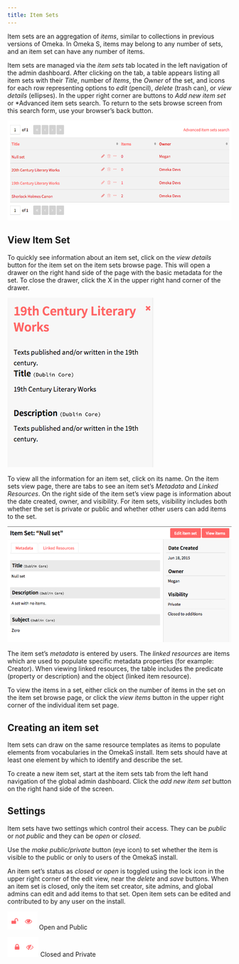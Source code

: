 ```yaml
---
title: Item Sets
---
```


Item sets are an aggregation of *items*, similar to collections in previous versions of Omeka. In Omeka S, items may belong to any number of sets, and an item set can have any number of items.

Item sets are managed via the *item sets* tab located in the left navigation of the admin dashboard. After clicking on the tab, a table appears listing all item sets with their *Title*, number of *Items*, the *Owner* of the set, and icons for each row representing options to *edit* (pencil), *delete* (trash can), or *view details* (ellipses). In the upper right corner are buttons to *Add new item set* or *Advanced item sets search. To return to the sets browse screen from this search form, use your browser’s back button.

![Browse item sets view with four item sets.](../content/contentfiles/itemsetsBrowse.png)

## View Item Set

To quickly see information about an item set, click on the *view details* button for the item set on the item sets browse page. This will open a drawer on the right hand side of the page with the basic metadata for the set. To close the drawer, click the X in the upper right hand corner of the drawer.

![Drawer view of an item, with description and title](../content/contentfiles/itemsetsDrawer.png)

To view all the information for an item set, click on its name. On the item sets view page, there are tabs to see an item set’s *Metadata* and *Linked Resources*. On the right side of the item set’s view page is information about the date created, owner, and visibility. For item sets, visibility includes both whether the set is private or public and whether other users can add items to the set. 

![Reading view of a single item set](../content/contentfiles/itemsetsView.png)

The item set’s *metadata* is entered by users. The *linked resources* are items which are used to populate specific metadata properties (for example: Creator). When viewing linked resources, the table includes the predicate (property or description) and the object (linked item resource).

To view the items in a set, either click on the number of items in the set on the item set browse page, or click the *view items* button in the upper right corner of the individual item set page.

## Creating an item set
Item sets can draw on the same resource templates as items to populate elements from vocabularies in the OmekaS install. Item sets should have at least one element by which to identify and describe the set. 

To create a new item set, start at the item sets tab from the left hand navigation of the global admin dashboard. Click the *add new item set* button on the right hand side of the screen.

## Settings
Item sets have two settings which control their access. They can be *public* or *not public* and they can be *open* or *closed*.

Use the *make public/private* button (eye icon) to set whether the item is visible to the public or only to users of the OmekaS install. 

An item set’s status as *closed* or *open* is toggled using the lock icon in the upper right corner of the edit view, near the *delete* and *save* buttons. When an item set is closed, only the item set creator, site admins, and global admins can edit and add items to that set. Open item sets can be edited and contributed to by any user on the install.

![a set which is open and public, with an open padlock icon and an icon of an open eye](../content/contentfiles/setOpenPublic.png) Open and Public 

![a set which is closed and private, with a closed padlock icon and  an icon of an eye with a slash through it](../content/contentfiles/setClosedPrivate.png)  Closed and Private
